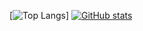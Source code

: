 [![Top Langs](https://github-readme-stats.vercel.app/api/top-langs/?username=Reason0x6&hide=javascript,html,css&show_icons=true&theme=radical)]
[![GitHub stats](https://github-readme-stats.vercel.app/api?username=Reason0x6&count_private=true&show_icons=true&theme=radical)](https://github.com/Reason0x6)
